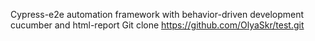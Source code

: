 Cypress-e2e automation framework with behavior-driven development cucumber and html-report
Git clone https://github.com/OlyaSkr/test.git


